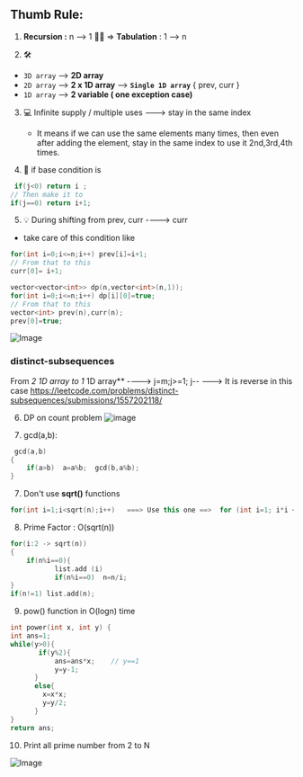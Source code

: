 ## Thumb Rule:
1. **Recursion :** n --> 1   💊💊    => **Tabulation** : 1 --> n

2. 🛠
- `3D array` --> **2D array**  
-  `2D array` --> **2 x  1D array**   --> **`Single 1D array`** { prev, curr }
-  `1D array` --> **2 variable ( one exception case)**  

3. 💻 Infinite supply / multiple uses ---> stay in the same index
   - It means if we can use the same elements many times, then even after adding the element, stay in the same index to use it 2nd,3rd,4th times.

5. 🔑 if base condition is 
```c++
 if(j<0) return i ;
// Then make it to
if(j==0) return i+1;
```



5. 💡 During shifting from prev, curr ----> curr 
- take care of this condition like
```c++
for(int i=0;i<=n;i++) prev[i]=i+1;
// From that to this
curr[0]= i+1;
```
```c++
vector<vector<int>> dp(n,vector<int>(n,1));
for(int i=0;i<=n;i++) dp[i][0]=true;
// From that to this
vector<int> prev(n),curr(n);
prev[0]=true;
```
![Image](https://github.com/user-attachments/assets/31b8307b-77f0-4057-b218-c9a2c925dd72)



### distinct-subsequences
From **2* 1D array to 1* 1D array** ----> j=m;j>=1; j--  ---> It is reverse in this case
https://leetcode.com/problems/distinct-subsequences/submissions/1557202118/


6. DP on count problem 
![image](https://github.com/user-attachments/assets/5c20ea83-adb8-45ac-bcf3-0d80fa1e4594)


6. gcd(a,b):
```c++
 gcd(a,b)
{     
    if(a>b)  a=a%b;  gcd(b,a%b);
}
```
7.  Don't use **sqrt()** functions
```c++
for(int i=1;i<sqrt(n);i++)   ===> Use this one ==>  for (int i=1; i*i <n ;i++) 
```
8. Prime Factor : O(sqrt(n))
```c++
for(i:2 -> sqrt(n))
{ 
    if(n%i==0){
           list.add (i)
           if(n%i==0)  n=n/i;
}
if(n!=1) list.add(n);
```

9. pow() function in O(logn) time

```c++
int power(int x, int y) {
int ans=1;
while(y>0){
       if(y%2){
           ans=ans*x;    // y==1
           y=y-1;
      }
      else{
        x=x*x;
        y=y/2;
      }
}
return ans;
```

10. Print all prime number from 2 to N 

![Image](https://github.com/user-attachments/assets/d4c5ccec-2592-4b23-83ff-1405ee79d29e)
